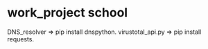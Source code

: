 # work_project school
DNS_resolver => pip install dnspython.
virustotal_api.py => pip install requests.
